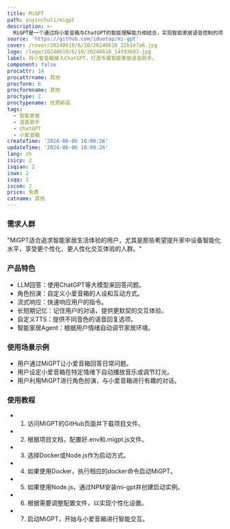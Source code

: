 ```yaml
---
title: MiGPT
path: yuyinchuli/migpt
description: >-
  MiGPT是一个通过将小爱音箱与ChatGPT的智能理解能力相结合，实现智能家居语音控制的项目。它不仅支持设备自动化，还能够通过角色扮演、流式响应、长短期记忆等技术，让智能家居设备更智能、更贴心地响应用户的指令。MiGPT支持Docker和Node.js两种启动方式，用户可以根据自己的需求进行选择。
source: 'https://github.com/idootop/mi-gpt'
cover: /cover/20240610/6/10/20240610_22b1e7a6.jpg
logo: /logo/20240610/6/10/20240610_14fd3603.jpg
label: 将小爱音箱接入ChatGPT，打造专属智能家居语音助手。
component: false
procattr: 14
procattrname: 其他
procform: 6
procformname: 其他
proctype: 2
proctypename: 优质新品
tags:
  - 智能家居
  - 语音助手
  - ChatGPT
  - 小爱音箱
createTime: '2024-06-06 10:00:26'
updateTime: '2024-06-06 10:00:26'
lang: zh
isicp: 2
isqian: 2
iswx: 2
isqq: 2
iscom: 2
price: 免费
catname: 其他
---
```




### 需求人群
"MiGPT适合追求智能家居生活体验的用户，尤其是那些希望提升家中设备智能化水平，享受更个性化、更人性化交互体验的人群。"

### 产品特色
* LLM回答：使用ChatGPT等大模型来回答问题。
* 角色扮演：自定义小爱音箱的人设和互动方式。
* 流式响应：快速响应用户的指令。
* 长短期记忆：记住用户的对话，提供更默契的交互体验。
* 自定义TTS：提供不同音色的语音回复选项。
* 智能家居Agent：根据用户情绪自动调节家居环境。

### 使用场景示例
* 用户通过MiGPT让小爱音箱回答日常问题。
* 用户设定小爱音箱在特定情绪下自动播放音乐或调节灯光。
* 用户利用MiGPT进行角色扮演，与小爱音箱进行有趣的对话。

### 使用教程
* 1. 访问MiGPT的GitHub页面并下载项目文件。
* 2. 根据项目文档，配置好.env和.migpt.js文件。
* 3. 选择Docker或Node.js作为启动方式。
* 4. 如果使用Docker，执行相应的docker命令启动MiGPT。
* 5. 如果使用Node.js，通过NPM安装mi-gpt并创建启动实例。
* 6. 根据需要调整配置文件，以实现个性化设置。
* 7. 启动MiGPT，开始与小爱音箱进行智能交互。

  
